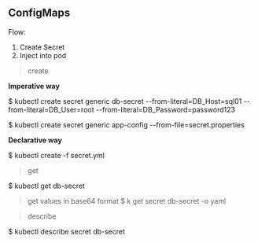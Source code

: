 ## ConfigMaps

Flow:
1. Create Secret
2. Inject into pod

> create

**Imperative way**

$ kubectl create secret generic db-secret --from-literal=DB_Host=sql01 --from-literal=DB_User=root --from-literal=DB_Password=password123

$ kubectl create secret generic app-config --from-file=secret.properties

**Declarative way**

$ kubectl create -f secret.yml

> get

$ kubectl get db-secret

> get values in base64 format 
$ k get secret db-secret -o yaml

> describe

$ kubectl describe secret db-secret

